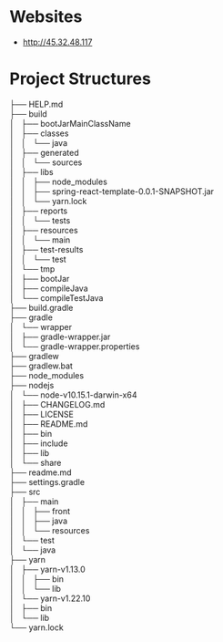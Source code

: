 # Websites
- http://45.32.48.117

# Project Structures
├── HELP.md  
├── build  
│   ├── bootJarMainClassName  
│   ├── classes  
│   │   └── java  
│   ├── generated  
│   │   └── sources  
│   ├── libs  
│   │   ├── node_modules  
│   │   ├── spring-react-template-0.0.1-SNAPSHOT.jar  
│   │   └── yarn.lock  
│   ├── reports  
│   │   └── tests  
│   ├── resources  
│   │   └── main  
│   ├── test-results  
│   │   └── test  
│   └── tmp  
│       ├── bootJar  
│       ├── compileJava  
│       └── compileTestJava  
├── build.gradle  
├── gradle  
│   └── wrapper  
│       ├── gradle-wrapper.jar  
│       └── gradle-wrapper.properties  
├── gradlew  
├── gradlew.bat  
├── node_modules  
├── nodejs  
│   └── node-v10.15.1-darwin-x64  
│       ├── CHANGELOG.md  
│       ├── LICENSE  
│       ├── README.md  
│       ├── bin  
│       ├── include  
│       ├── lib  
│       └── share  
├── readme.md  
├── settings.gradle  
├── src  
│   ├── main  
│   │   ├── front  
│   │   ├── java  
│   │   └── resources  
│   └── test  
│       └── java  
├── yarn  
│   ├── yarn-v1.13.0  
│   │   ├── bin  
│   │   └── lib  
│   └── yarn-v1.22.10  
│       ├── bin  
│       └── lib  
└── yarn.lock  